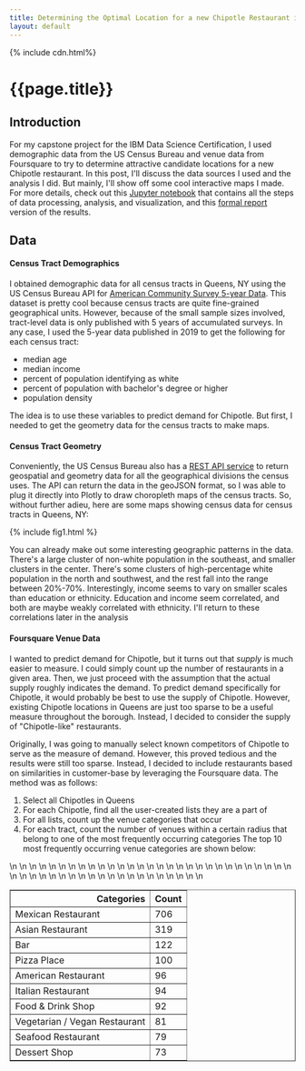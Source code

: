 ```yaml
---
title: Determining the Optimal Location for a new Chipotle Restaurant in Queens, NY
layout: default
---
```

{% include cdn.html%}
# {{page.title}}
## Introduction
For my capstone project for the IBM Data Science Certification, I used demographic data from the US Census Bureau and venue data from Foursquare to try to determine attractive candidate locations for a new Chipotle restaurant.
In this post, I'll discuss the data sources I used and the analysis I did. But mainly, I'll show off some cool interactive maps I made.
For more details, check out this [Jupyter notebook](https://github.com/plj1280) that contains all the steps of data processing, analysis, and visualization, and this [formal report](https://github.com/plj1280) version of the results.

## Data
#### Census Tract Demographics
I obtained demographic data for all census tracts in Queens, NY using the US Census Bureau API for [American Community Survey 5-year Data](https://www.census.gov/data/developers/data-sets/acs-5year.html). This dataset is pretty cool because census tracts are quite fine-grained geographical units.
However, because of the small sample sizes involved, tract-level data is only published with 5 years of accumulated surveys. In any case, I used the 5-year data published in 2019 to get the following for each census tract:
- median age
- median income
- percent of population identifying as white
- percent of population with bachelor's degree or higher
- population density

The idea is to use these variables to predict demand for Chipotle. But first, I needed to get the geometry data for the census tracts to make maps.

#### Census Tract Geometry
Conveniently, the US Census Bureau also has a [REST API service](https://www.census.gov/data/developers/data-sets/TIGERweb-map-service.html) to return geospatial and geometry data for all the geographical divisions the census uses. The API can return the data in the geoJSON format, so I was able to plug it directly into Plotly to draw choropleth maps of the census tracts. So, without further adieu, here are some maps showing census data for census tracts in Queens, NY:

{% include fig1.html %}

You can already make out some interesting geographic patterns in the data. There's a large cluster of non-white population in the southeast, and smaller clusters in the center. There's some clusters of high-percentage white population in the north and southwest, and the rest fall into the range between 20%-70%. Interestingly, income seems to vary on smaller scales than education or ethnicity. Education and income seem correlated, and both are maybe weakly correlated with ethnicity. I'll return to these correlations later in the analysis

#### Foursquare Venue Data
I wanted to predict demand for Chipotle, but it turns out that _supply_ is much easier to measure. I could simply count up the number of restaurants in a given area. Then, we just proceed with the assumption that the actual supply roughly indicates the demand. To predict demand specifically for Chipotle, it would probably be best to use the supply of Chipotle. However, existing Chipotle locations in Queens are just too sparse to be a useful measure throughout the borough. Instead, I decided to consider the supply of "Chipotle-like" restaurants.

Originally, I was going to manually select known competitors of Chipotle to serve as the measure of demand. However, this proved tedious and the results were still too sparse. Instead, I decided to include restaurants based on similarities in customer-base by leveraging the Foursquare data. The method was as follows:
1. Select all Chipotles in Queens
2. For each Chipotle, find all the user-created lists they are a part of
3. For all lists, count up the venue categories that occur
4. For each tract, count the number of venues within a certain radius that belong to one of the most frequently occurring categories
The top 10 most frequently occurring venue categories are shown below:
<table border="1" class="dataframe">\n  <thead>\n    <tr style="text-align: right;">\n      <th>Categories</th>\n      <th>Count</th>\n    </tr>\n  </thead>\n  <tbody>\n    <tr>\n      <td>Mexican Restaurant</td>\n      <td>706</td>\n    </tr>\n    <tr>\n      <td>Asian Restaurant</td>\n      <td>319</td>\n    </tr>\n    <tr>\n      <td>Bar</td>\n      <td>122</td>\n    </tr>\n    <tr>\n      <td>Pizza Place</td>\n      <td>100</td>\n    </tr>\n    <tr>\n      <td>American Restaurant</td>\n      <td>96</td>\n    </tr>\n    <tr>\n      <td>Italian Restaurant</td>\n      <td>94</td>\n    </tr>\n    <tr>\n      <td>Food &amp; Drink Shop</td>\n      <td>92</td>\n    </tr>\n    <tr>\n      <td>Vegetarian / Vegan Restaurant</td>\n      <td>81</td>\n    </tr>\n    <tr>\n      <td>Seafood Restaurant</td>\n      <td>79</td>\n    </tr>\n    <tr>\n      <td>Dessert Shop</td>\n      <td>73</td>\n    </tr>\n  </tbody>\n</table>
